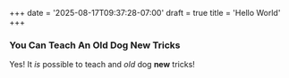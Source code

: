 +++
date = '2025-08-17T09:37:28-07:00'
draft = true
title = 'Hello World'
+++
### You Can Teach An Old Dog New Tricks
Yes! It *is* possible to teach and *old* dog **new** tricks!